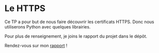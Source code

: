# Le HTTPS

Ce TP a pour but de nous faire découvrir les certificats HTTPS. Donc nous utiliserons Python avec quelques librairies. 

Pour plus de renseignement, je joins le rapport du projet dans le dépôt.  

Rendez-vous sur mon [rapport](https://github.com/thibault-chausson/tp2Rs40/blob/master/TP2.pdf) !
